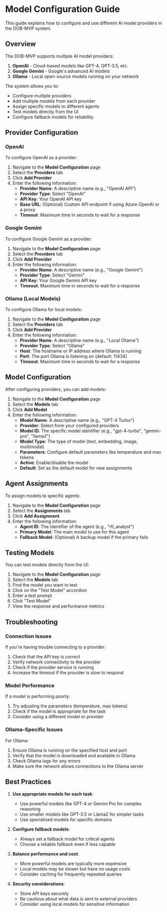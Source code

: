 # Model Configuration Guide

This guide explains how to configure and use different AI model providers in the DOB-MVP system.

## Overview

The DOB-MVP supports multiple AI model providers:

1. **OpenAI** - Cloud-based models like GPT-4, GPT-3.5, etc.
2. **Google Gemini** - Google's advanced AI models
3. **Ollama** - Local open-source models running on your network

The system allows you to:
- Configure multiple providers
- Add multiple models from each provider
- Assign specific models to different agents
- Test models directly from the UI
- Configure fallback models for reliability

## Provider Configuration

### OpenAI

To configure OpenAI as a provider:

1. Navigate to the **Model Configuration** page
2. Select the **Providers** tab
3. Click **Add Provider**
4. Enter the following information:
   - **Provider Name**: A descriptive name (e.g., "OpenAI API")
   - **Provider Type**: Select "OpenAI"
   - **API Key**: Your OpenAI API key
   - **Base URL**: (Optional) Custom API endpoint if using Azure OpenAI or a proxy
   - **Timeout**: Maximum time in seconds to wait for a response

### Google Gemini

To configure Google Gemini as a provider:

1. Navigate to the **Model Configuration** page
2. Select the **Providers** tab
3. Click **Add Provider**
4. Enter the following information:
   - **Provider Name**: A descriptive name (e.g., "Google Gemini")
   - **Provider Type**: Select "Gemini"
   - **API Key**: Your Google Gemini API key
   - **Timeout**: Maximum time in seconds to wait for a response

### Ollama (Local Models)

To configure Ollama for local models:

1. Navigate to the **Model Configuration** page
2. Select the **Providers** tab
3. Click **Add Provider**
4. Enter the following information:
   - **Provider Name**: A descriptive name (e.g., "Local Ollama")
   - **Provider Type**: Select "Ollama"
   - **Host**: The hostname or IP address where Ollama is running
   - **Port**: The port Ollama is listening on (default: 11434)
   - **Timeout**: Maximum time in seconds to wait for a response

## Model Configuration

After configuring providers, you can add models:

1. Navigate to the **Model Configuration** page
2. Select the **Models** tab
3. Click **Add Model**
4. Enter the following information:
   - **Model Name**: A descriptive name (e.g., "GPT-4 Turbo")
   - **Provider**: Select from your configured providers
   - **Model ID**: The specific model identifier (e.g., "gpt-4-turbo", "gemini-pro", "llama2")
   - **Model Type**: The type of model (text, embedding, image, multimodal)
   - **Parameters**: Configure default parameters like temperature and max tokens
   - **Active**: Enable/disable the model
   - **Default**: Set as the default model for new assignments

## Agent Assignments

To assign models to specific agents:

1. Navigate to the **Model Configuration** page
2. Select the **Assignments** tab
3. Click **Add Assignment**
4. Enter the following information:
   - **Agent ID**: The identifier of the agent (e.g., "rfi_analyst")
   - **Primary Model**: The main model to use for this agent
   - **Fallback Model**: (Optional) A backup model if the primary fails

## Testing Models

You can test models directly from the UI:

1. Navigate to the **Model Configuration** page
2. Select the **Models** tab
3. Find the model you want to test
4. Click on the "Test Model" accordion
5. Enter a test prompt
6. Click "Test Model"
7. View the response and performance metrics

## Troubleshooting

### Connection Issues

If you're having trouble connecting to a provider:

1. Check that the API key is correct
2. Verify network connectivity to the provider
3. Check if the provider service is running
4. Increase the timeout if the provider is slow to respond

### Model Performance

If a model is performing poorly:

1. Try adjusting the parameters (temperature, max tokens)
2. Check if the model is appropriate for the task
3. Consider using a different model or provider

### Ollama-Specific Issues

For Ollama:

1. Ensure Ollama is running on the specified host and port
2. Verify that the model is downloaded and available in Ollama
3. Check Ollama logs for any errors
4. Make sure the network allows connections to the Ollama server

## Best Practices

1. **Use appropriate models for each task**: 
   - Use powerful models like GPT-4 or Gemini Pro for complex reasoning
   - Use smaller models like GPT-3.5 or Llama2 for simpler tasks
   - Use specialized models for specific domains

2. **Configure fallback models**:
   - Always set a fallback model for critical agents
   - Choose a reliable fallback even if less capable

3. **Balance performance and cost**:
   - More powerful models are typically more expensive
   - Local models may be slower but have no usage costs
   - Consider caching for frequently repeated queries

4. **Security considerations**:
   - Store API keys securely
   - Be cautious about what data is sent to external providers
   - Consider using local models for sensitive information

